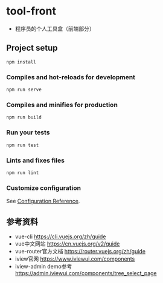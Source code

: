 # tool-front
* 程序员的个人工具盒（前端部分）

## Project setup
```
npm install
```

### Compiles and hot-reloads for development
```
npm run serve
```

### Compiles and minifies for production
```
npm run build
```

### Run your tests
```
npm run test
```

### Lints and fixes files
```
npm run lint
```

### Customize configuration
See [Configuration Reference](https://cli.vuejs.org/config/).

## 参考资料
* vue-cli https://cli.vuejs.org/zh/guide
* vue中文网站 https://cn.vuejs.org/v2/guide
* vue-router官方文档 https://router.vuejs.org/zh/guide
* iview官网 https://www.iviewui.com/components
* iview-admin demo参考 https://admin.iviewui.com/components/tree_select_page

